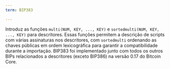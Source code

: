 ```yaml
---
term: BIP383

---
```

Introduz as funções `multi(NUM, KEY, ..., KEY)` e `sortedmulti(NUM, KEY, ..., KEY)` para descritores. Essas funções permitem a descrição de scripts com várias assinaturas nos descritores, com `sortedmulti` ordenando as chaves públicas em ordem lexicográfica para garantir a compatibilidade durante a importação. BIP383 foi implementado junto com todos os outros BIPs relacionados a descritores (exceto BIP386) na versão 0.17 do Bitcoin Core.